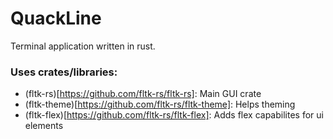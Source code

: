 # QuackLine
Terminal application written in rust.

### Uses crates/libraries:
- (fltk-rs)[https://github.com/fltk-rs/fltk-rs]: Main GUI crate
- (fltk-theme)[https://github.com/fltk-rs/fltk-theme]: Helps theming
- (fltk-flex)[https://github.com/fltk-rs/fltk-flex]: Adds flex capabilites for ui elements

